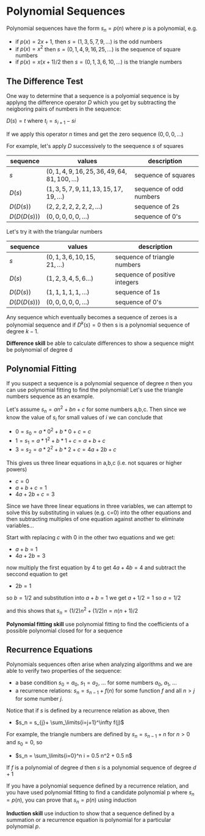 # Polynomial Sequences

Polynomial sequences have the form $s_n = p(n)$ where $p$ is a polynomial,
e.g. 
* if $p(x)=2x+1$, then $s = (1,3,5,7,9,...)$ is the odd numbers
* if $p(x) = x^2$ then $s = (0,1,4,9,16,25, ...)$ is the sequence of square numbers
* if $p(x) = x(x+1)/2$ then $s=(0,1,3,6,10, \ldots)$ is the triangle numbers 

## The Difference Test
One way to determine that a sequence is a polyomial sequence is by applyng the difference operator $D$
which you get by subtracting the neigboring pairs of numbers in the sequence:

$D(s) = t$ where $t_i = s_{i+1}-s{i}$

If we apply this operator $n$ times and get the zero sequence $(0,0,0,\ldots)$

For example, let's apply $D$ successively to the seequence $s$ of squares 

| sequence | values | description |
| --- | --- | --- |
| $s$ | $(0,1,4,9,16,25,36,49,64,81,100,\ldots)$ | sequence of squares |
| $D(s)$ | $(1,3,5,7,9,11,13,15,17,19,\ldots)$ | sequence of odd numbers|
| $D(D(s))$  | $(2,2,2,2,2,2,2,\ldots)$  | sequence of 2s |
| $D(D(D(s)))$ | $(0,0,0,0,0,\ldots)$ | sequence of 0's |

Let's try it with the triangular numbers

| sequence | values | description |
| --- | --- | --- |
| $s$ | $(0,1,3,6,10,15,21,\ldots)$ | sequence of triangle numbers |
| $D(s)$ | $(1,2,3,4,5,6\ldots)$ | sequence of positive integers|
| $D(D(s))$  | $(1,1,1,1,1,\ldots)$  | sequence of 1s |
| $D(D(D(s)))$ | $(0,0,0,0,0,\ldots)$ | sequence of 0's |

Any sequence which eventually becomes a sequence of zeroes is a polynomial sequence
and if $D^k(s) = 0$ then s is a polynomial sequence of degree $k-1$.

**Difference skill** be able to calculate differences to show a sequence might be polynomial of degree d

## Polynomial Fitting
If you suspect a sequence is a polynomial sequence of degree $n$ then you can use polynomial fitting
to find the polynomial! Let's use the triangle numbers sequence as an example.

Let's assume $s_n = a n^2 + b n + c$ for some numbers a,b,c. Then since we know the value of $s_i$ for small values of $i$ we can conclude that
* $0 = s_0 = a * 0^2 + b * 0 + c = c$
* $1 = s_1 = a * 1^2 + b * 1 + c = a+b+c$
* $3 = s_2 = a * 2^2 + b * 2 + c = 4a +2b + c$

This gives us three linear equations in a,b,c (i.e. not squares or higher powers)
* $c=0$
* $a+b+c = 1$
* $4a + 2b + c = 3$

Since we have three linear equations in three variables, we can attempt to solve this by substituting in 
values (e.g. c=0) into the other equations and then subtracting multiples of one equation against another to
eliminate variables...

Start with replacing $c$ with 0 in the other two equations and we get:
* $a+b=1$
* $4a+2b=3$

now multiply the first equation by 4 to get $4a+4b=4$ and subtract the seccond equation to get
* $2b = 1$

so $b=1/2$  and substitution into $a+b=1$ we get $a+1/2 = 1$ so $a=1/2$

and this shows that $s_n = (1/2)n^2 + (1/2)n = n(n+1)/2$

**Polynomial fitting skill** use polynomial fitting to find the coefficients of a possible polynomial closed for for a sequence

## Recurrence Equations
Polynomials sequences often arise when analyzing algorithms and we are able to verify two properties of the sequence:
* a base condition $s_0=a_0$, $s_1=a_2$, ... for some numbers $a_0$, $a_1$, ...
* a recurrence relations: $s_n = s_{n-1}+ f(n)$ for some function $f$ and all $n>j$ for some number $j$.

Notice that if $s$ is defined by a recurrence relation as above, then
* $s_n = s_{j}+ \sum_\limits{i=j+1}^\infty f(j)$

For example, the triangle numbers are defined by $s_n = s_{n-1} + n$ for $n>0$ and $s_0=0$, so
* $s_n = \sum_\limits{i=0}^n i = 0.5 n^2 + 0.5 n$

If $f$ is a polynomial of degree $d$ then $s$ is a polynomial sequence of degree $d+1$

If you have a polynomial sequence defined by a recurrence relation, and you have used polynomial fitting 
to find a candidate polynomial p where $s_n=p(n)$, you can prove that $s_n=p(n)$ using induction

**Induction skill** use induction to show that a sequence defined by a summation or a recurrence equation is polynomial for a particular polynomial $p$.



